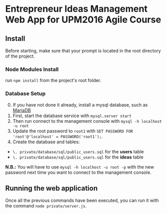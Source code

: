 # Entrepreneur Ideas Management Web App for UPM2016 Agile Course

## Install

Before starting, make sure that your prompt is located in the root directory of the project.

### Node Modules Install
run `npm install` from the project's root folder.

### Database Setup
 0.   If you have not done it already, install a mysql database, such as [MariaDB](https://mariadb.com)  
 1.   First, start the database service with `mysql.server start`  
 2.   Then run connect to the management console with `mysql -h localhost -u root`  
 3.   Update the root password to `root1` with `SET PASSWORD FOR 'root'@'localhost' = PASSWORD('root1');`.  
 4.   Create the database and tables: 
   - `\. private/database/sql/public_users.sql` for the **users** table
   - `\. private/database/sql/public_users.sql` for the **ideas** table

**N.B.:** You will have to use `mysql -h localhost -u root -p` with the new password next time you want to connect to the management console.

## Running the web application
Once all the previous commands have been executed, you can run it with the command `node private/server.js`.
